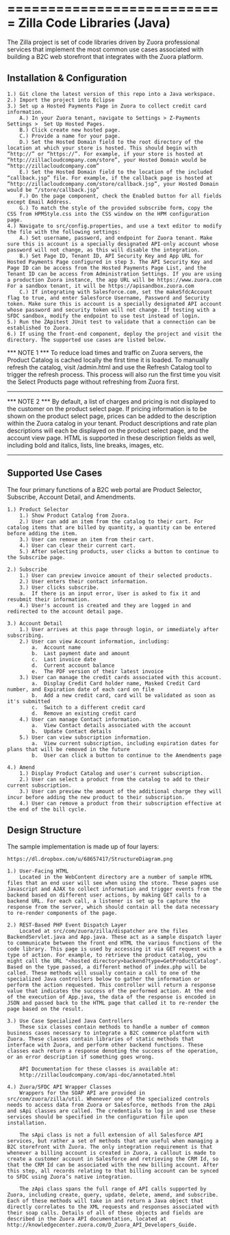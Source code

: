 ===========================
Zilla Code Libraries (Java)
===========================

The Zilla project is set of code libraries driven by Zuora professional services that implement the most common use cases associated with building a B2C web storefront that integrates with the Zuora platform.

Installation & Configuration
----------------------------

	1.)	Git clone the latest version of this repo into a Java workspace.
	2.)	Import the project into Eclipse
	3.)	Set up a Hosted Payments Page in Zuora to collect credit card information.
		A.)	In your Zuora tenant, navigate to Settings > Z-Payments Settings >  Set Up Hosted Pages. 
		B.)	Click create new hosted page.
		C.)	Provide a name for your page.
		D.)	Set the Hosted Domain field to the root directory of the location at which your store is hosted. This should begin with “http://” or “https://”. For example, if your store is hosted at “http://zillacloudcompany.com/store”, your Hosted Domain would be “http://zillacloudcompany.com”
		E.)	Set the Hosted Domain field to the location of the included “callback.jsp” file. For example, if the callback page is hosted at “http://zillacloudcompany.com/store/callback.jsp”, your Hosted Domain would be “/store/callback.jsp”
		F.)	On the page component, check the Enabled button for all fields except Email Address.
		G.)	To match the style of the provided subscribe form, copy the CSS from HPMStyle.css into the CSS window on the HPM configuration page.
	4.)	Navigate to src/config.properties, and use a text editor to modify the file with the following settings:
		A.)	Set username, password, and endpoint for Zuora tenant. Make sure this is account is a specially designated API-only account whose password will not change, as this will disable the integration.
		B.)	Set Page ID, Tenant ID, API Security Key and App URL for Hosted Payments Page configured in step 3. The API Security Key and Page ID can be access from the Hosted Payments Page List, and the Tenant ID can be access from Administration Settings. If you are using a production Zuora instance, the app URL will be https://www.zuora.com For a sandbox tenant, it will be https://apisandbox.zuora.com
		C.)	If integrating with Salesforce.com, set the makeSfdcAccount flag to true, and enter Salesforce Username, Password and Security token. Make sure this is account is a specially designated API account whose password and security token will not change. If testing with a SFDC sandbox, modify the endpoint to use test instead of login.
	5.) Run the ZApitest JUnit test to validate that a connection can be established to Zuora.
	6.) If using the front-end component, deploy the project and visit the directory. The supported use cases are listed below.


*** NOTE 1 *** 
To reduce load times and traffic on Zuora servers, the Product Catalog is cached locally the first time it is loaded. To manually refresh the catalog, visit <Hosted Domain>/admin.html and use the Refresh Catalog tool to trigger the refresh process. This process will also run the first time you visit the Select Products page without refreshing from Zuora first.
**************

*** NOTE 2 ***
By default, a list of charges and pricing is not displayed to the customer on the product select page. If pricing information is to be shown on the product select page, prices can be added to the description within the Zuora catalog in your tenant. Product descriptions and rate plan descriptions will each be displayed on the product select page, and the account view page. HTML is supported in these description fields as well, including bold and italics, lists, line breaks, images, etc.
**************


Supported Use Cases
-------------------

The four primary functions of a B2C web portal are Product Selector, Subscribe, Account Detail, and Amendments.

	1.) Product Selector
		1.)	Show Product Catalog from Zuora.
		2.)	User can add an item from the catalog to their cart. For catalog items that are billed by quantity, a quantity can be entered before adding the item.
		3.)	User can remove an item from their cart.
		4.)	User can clear their current cart.
		5.)	After selecting products, user clicks a button to continue to the Subscribe page.

	2.) Subscribe
		1.)	User can preview invoice amount of their selected products.
		2.)	User enters their contact information.
		3.)	User clicks subscribe.
		a.	If there is an input error, User is asked to fix it and resubmit their information.
		4.)	User's account is created and they are logged in and redirected to the account detail page.

	3.) Account Detail
		1.)	User arrives at this page through login, or immediately after subscribing.
		2.)	User can view Account information, including:
			a.	Account name
			b.	Last payment date and amount
			c.	Last invoice date
			d.	Current account balance
			e.	The PDF version of their latest invoice
		3.)	User can manage the credit cards associated with this account.
			a.	Display Credit Card holder name, Masked Credit Card number, and Expiration date of each card on file
			b.	Add a new credit card, card will be validated as soon as it's submitted
			c.	Switch to a different credit card
			d.	Remove an existing credit card
		4.)	User can manage Contact information.
			a.	View Contact details associated with the account
			b.	Update Contact details
		5.)	User can view subscription information.
			a.	View current subscription, including expiration dates for plans that will be removed in the future
			b.	User can click a button to continue to the Amendments page

	4.) Amend
		1.)	Display Product Catalog and user's current subscription.
		2.)	User can select a product from the catalog to add to their current subscription.
		3.)	User can preview the amount of the additional charge they will incur before adding the new product to their subscription.
		4.)	User can remove a product from their subscription effective at the end of the bill cycle.


Design Structure
----------------
 
The sample implementation is made up of four layers:

	https://dl.dropbox.com/u/68657417/StructureDiagram.png

	1.) User-Facing HTML
		Located in the WebContent directory are a number of sample HTML files that an end user will see when using the store. These pages use Javascript and AJAX to collect information and trigger events from the backend based on different user actions, by making GET calls to a backend URL. For each call, a listener is set up to capture the response from the server, which should contain all the data necessary to re-render components of the page.
	
	2.) REST-Based PHP Event Dispatch Layer
		Located at src/com/zuora/zilla/dispatcher are the files BackendServlet.java and App.java. These act as a sample dispatch layer to communicate between the front end HTML the various functions of the code library. This page is used by accessing it via GET request with a type of action. For example, to retrieve the product catalog, you might call the URL "<hosted directory>backend?type=GetProductCatalog". Based on the type passed, a different method of index.php will be called. These methods will usually contain a call to one of the specialized Java controllers below to gather the information or perform the action requested. This controller will return a response value that indicates the success of the performed action. At the end of the execution of App.java, the data of the response is encoded in JSON and passed back to the HTML page that called it to re-render the page based on the result.

	3.) Use Case Specialized Java Controllers
		These six classes contain methods to handle a number of common business cases necessary to integrate a B2C commerce platform with Zuora. These classes contain libraries of static methods that interface with Zuora, and perform other backend functions. These classes each return a response denoting the success of the operation, or an error description if something goes wrong.
		
		API Documentation for these classes is available at:
		http://zillacloudcompany.com/api-doc/annotated.html
	
	4.) Zuora/SFDC API Wrapper Classes
		Wrappers for the SOAP API are provided in src/com/zuora/zilla/util. Whenever one of the specialized controls needs to access data from Zuora or Salesforce, methods from the zApi and sApi classes are called. The credentials to log in and use these services should be specified in the configuration file upon installation.
	
		The sApi class is not a full extension of all Salesforce API services, but rather a set of methods that are useful when managing a B2C storefront with Zuora. The only integration requirement is that whenever a billing account is created in Zuora, a callout is made to create a customer account in Salesforce and retrieving the CRM Id, so that the CRM Id can be associated with the new billing account. After this step, all records relating to that billing account can be synced to SFDC using Zuora’s native integration.
		
		The zApi class spans the full range of API calls supported by Zuora, including create, query, update, delete, amend, and subscribe. Each of these methods will take in and return a Java object that directly correlates to the XML requests and responses associated with their soap calls. Details of all of these objects and fields are described in the Zuora API documentation, located at http://knowledgecenter.zuora.com/D_Zuora_API_Developers_Guide. 